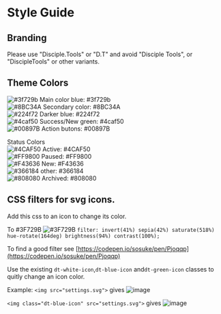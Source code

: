 # Style Guide

## Branding

Please use "Disciple.Tools" or "D.T" and avoid "Disciple Tools", or "DiscipleTools" or other variants.

## Theme Colors

![#3f729b](https://via.placeholder.com/15/3f729b/000000?text=+) Main color blue: \#3f729b  
![#8BC34A](https://via.placeholder.com/15/8BC34A/000000?text=+) Secondary color: \#8BC34A  
![\#224f72](https://via.placeholder.com/15/224f72/000000?text=+) Darker blue: \#224f72  
![\#4caf50](https://via.placeholder.com/15/4caf50/000000?text=+) Success/New green: \#4caf50  
![\#00897B](https://via.placeholder.com/15/00897B/000000?text=+) Action butons: \#00897B

Status Colors  
![\#4CAF50](https://via.placeholder.com/15/4CAF50/000000?text=+) Active: \#4CAF50  
![\#FF9800](https://via.placeholder.com/15/FF9800/000000?text=+) Paused: \#FF9800  
![\#F43636](https://via.placeholder.com/15/F43636/000000?text=+) New: \#F43636  
![\#366184](https://via.placeholder.com/15/366184/000000?text=+) other: \#366184  
![\#808080](https://via.placeholder.com/15/808080/000000?text=+) Archived: \#808080  

## CSS filters for svg icons.

Add this css to an icon to change its color.

To \#3F729B ![\#3F729B](https://via.placeholder.com/15/3F729B/000000?text=+) `filter: invert(41%) sepia(42%) saturate(518%) hue-rotate(164deg) brightness(94%) contrast(100%);`

To find a good filter see [https://codepen.io/sosuke/pen/Pjoqqp](https://codepen.io/sosuke/pen/Pjoqqp)

Use the existing `dt-white-icon`,`dt-blue-icon` and`dt-green-icon` classes to quitly change an icon color.

Example: 
`<img src="settings.svg">` gives ![image](https://user-images.githubusercontent.com/24901539/134213152-5dd422c6-f6c7-411a-9289-77e6cdc32fa0.png)

`<img class="dt-blue-icon" src="settings.svg">` gives ![image](https://user-images.githubusercontent.com/24901539/134213328-1afde89c-a7ea-45cf-b5bd-6faedd371ed0.png)
